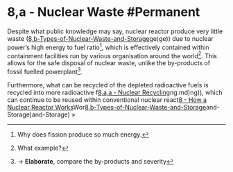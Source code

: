 # 8,a - Nuclear Waste #Permanent 
Despite what public knowledge may say, nuclear reactor produce very little waste ([8,b-Types-of-Nuclear-Waste-and-Storage](8,b-Types-of-Nuclear-Waste-and-Storage.md)ge)ge)) due to nuclear power’s high energy to fuel ratio[^1], which is effectively contained within containment facilities run by various organisation around the world[^2]. This allows for the safe disposal of nuclear waste, unlike the by-products of fossil fuelled powerplant[^3].

Furthermore, what can be recycled of the depleted radioactive fuels is recycled into more radioactive f[8,a,a - Nuclear Recycling](8,a,a%20-%20Nuclear%20Recycling.md)ng.md)ng)), which can continue to be reused within conventional nuclear react[8 - How a Nuclear Reactor Works](8%20-%20How%20a%20Nuclear%20Reactor%20Works.md)Wor[8,b-Types-of-Nuclear-Waste-and-Storage](8,b-Types-of-Nuclear-Waste-and-Storage.md)and-Storage)and-Storage) »

[^1]: Why does fission produce so much energy.
[^2]: What example?
[^3]: → **Elaborate**, compare the by-products and severity 
[^4]: Thorium-232 is an example of something that cannot be used in conventional reactors.

